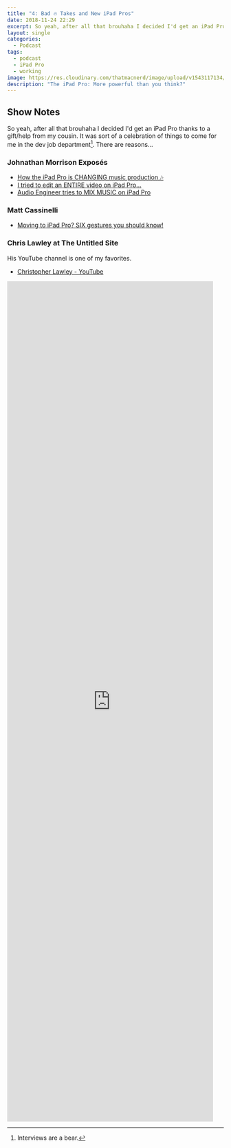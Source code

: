 ```yaml
---
title: "4: Bad 🔥 Takes and New iPad Pros"
date: 2018-11-24 22:29
excerpt: So yeah, after all that brouhaha I decided I'd get an iPad Pro thanks to a gift/help from my cousin.
layout: single
categories:
  - Podcast
tags:
  - podcast
  - iPad Pro
  - working
image: https://res.cloudinary.com/thatmacnerd/image/upload/v1543117134/Podcast%20Images/Header%20Images/Front_Back-min.png
description: "The iPad Pro: More powerful than you think?"
---
```


## Show Notes

So yeah, after all that brouhaha I decided I'd get an iPad Pro thanks to a gift/help from my cousin. It was sort of a celebration of things to come for me in the dev job department[^1]. There are reasons...

### Johnathan Morrison Exposés

* [How the iPad Pro is CHANGING music production 🎶](https://www.youtube.com/watch?v=dItCj676GmA)
* [I tried to edit an ENTIRE video on iPad Pro...](https://www.youtube.com/watch?v=-ZpsliNmJLo)
* [Audio Engineer tries to MIX MUSIC on iPad Pro](https://www.youtube.com/watch?v=ZxvliLODkxI)

### Matt Cassinelli

* [Moving to iPad Pro? SIX gestures you should know!](https://www.youtube.com/watch?v=jty7qpxjAww)

### Chris Lawley at The Untitled Site

His YouTube channel is one of my favorites.

* [Christopher Lawley - YouTube](https://www.youtube.com/channel/UC8raOG7HXJoCUygx219fU4A)

<iframe src="https://anchor.fm/thatmacnerd/embed/episodes/4-Bad--Takes-and-New-iPad-Pros-e2kr2t" height="50%" width="95%" frameborder="0" scrolling="no"></iframe>


[^1]: Interviews are a bear.
